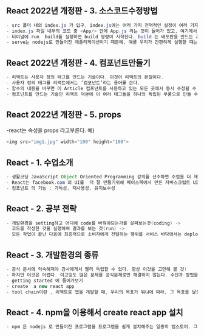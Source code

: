 ## React 2022년 개정판 - 3. 소스코드수정방법
~~~ Java Script
- src 폴더 내의 index.js 가 입구, index.js에는 여러 가지 전역적인 설정이 여러 가지 전역적인 설정들이 들어간다고 생각하면 된다. 
- index.js 파일 내부의 코드 중 <App/> 안에 App.js 라는 것이 들어가 있고, 여기에서 여러분이 내용을 편집해 가면서  UI를 만들어가게 된다는 것입니다. 
- 터미널에 run  build를 실행하면 build 명령이 시작한다. build 는 배포판을 만드는 과정을 build 라고 한다. build라는 폴더가 생김. 폴더 내 index.html 파일을 보면 코드가 공백도 없이 채워져 있다. 왜냐면 배포할 때는 공백이 필요없다. 파일의 용량을 줄이기위해 최대한으로 다이어트를 한 것
- serve는 nodejs로 만들어진 애플리케이션이기 때문에, 얘를 우리가 간편하게 실행할 때는  npx를 실행시키면 된다. npx serve -s build => build 폴더에 있는 index.html을 서비스하는  웹서버가 실행이 된다. 
~~~ 


## React 2022년 개정판 - 4. 컴포넌트만들기
~~~ Java Script
- 리액트는 사용자 정의 태그를 만드는 기술이다. 이것이 리액트의 본질이다.
- 사용자 정의 태그를 리액트에서는 ‘컴포넌트’라는 용어를 쓴다.
- 함수의 내용을 바꾸면 이 Article 컴포넌트를 사용하고 있는 모든 곳에서 동시 수정될 수 있는 폭발적인 효과를 얻을 수 있다. 이것이 리액트의 본질
- 컴포넌트를 만드는 기술인 리액트 덕분에 이 여러 태그들을 하나의 독립된 부품으로 만들 수 있게 됐고, 그 부품을 이용하면 더 적은 복잡도로 SW를 만들 수 있게된다. 동시에 내가 만든 컴포넌트를 다른 사람이 공유할수있게도 할 수 있고, 다른 사람이 만든 컴포넌트를 내가 만든 프로젝트에도 사용할 수 있게 함으로써 생산성을 획기적으로 끌어올리는 굉장히 중요한 역할을 하고 있고, 그만큼 거대한 리액트 생태계가 존재하고 있다. 
~~~ 


## React 2022년 개정판 - 5. props
-react는 속성을 props 라고부른다. 
예)
~~~ Java Script
<img src="img1.jpg" width="100" height="100">
~~~ 




## React - 1. 수업소개
~~~ Java Script
- 생활코딩 JavaScript Object Oriented Programming 강의를 선수하면 수업을 더 재미있게 들을 수 있음 
- React는 facebook.com 의 UI를  더 잘 만들기위해 페이스북에서 만든 자바스크립트 UI 라이브러리입니다. 
- 컴포넌트 의 기능 : 가독성, 재사용성, 유지보수성
~~~ 

## React - 2. 공부 전략
~~~ Java Script
- 개발환경을 setting하고 어디에 code를 바꿔야되는가를 살펴보는것(coding) -> 
  코드를 작성한 것을 실행하여 결과를 보는 것(run) -> 
  모든 작업이 끝난 다음에 최종적으로 소비자에게 전달하는 행위를 서비스 바닥에서는 deploy라고 함. (deploy)
~~~ 

## React - 3. 개발환경의 종류
~~~ Java Script
- 공식 문서에 익숙해져야 강사에게서 빨리 독립할 수 있다. 항상 이것을 고민해 볼 것! 
- 하지만 이것은 어렵다. 이고잉도 많은 문제를 공식문제로만 해결하지 않는다. 수단과 방법을 가리지않고 익숙해지는게 공식문서입니다. 한번에 확 익숙해지지는 않아요. 
- getting started 에 들어가보기
- create  a new react app
- tool chain이란 , 리액트로 앱을 개발할 때, 우리의 목표가 뭐냐에 따라, 그 목표를 달성하기위해 필요한 여러 개발 환경 도구들이 있다. 그것들을 잘 모아서 한방에 제공해주는 편리한 도구들을 tool chain 이라고 한다. 
~~~ 


## React - 4. npm을 이용해서 create react app 설치
~~~ Java Script
- npm 은 nodejs 로 만들어진 프로그램을 프로그램을 쉽게 설치해주는 일종의 앱스토어. 그렇기 때문에 npm을 설치할 때는 nodejs라는 프로그램을 나의 PC에 설치해야 한다. 
~~~

